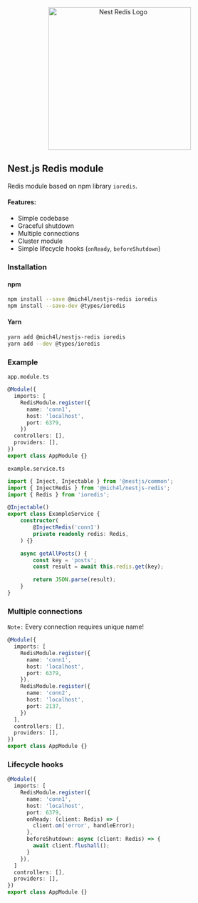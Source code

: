 <p align="center">
  <img src="https://user-images.githubusercontent.com/43048524/136818357-bcc8e3b9-0e28-4a9c-ad3d-e90a6de78713.png" width="320" alt="Nest Redis Logo" />
</p>

## Nest.js Redis module
Redis module based on npm library `ioredis`.

#### Features:
- Simple codebase
- Graceful shutdown
- Multiple connections
- Cluster module
- Simple lifecycle hooks (`onReady`, `beforeShutdown`)

### Installation
#### npm
```bash
npm install --save @mich4l/nestjs-redis ioredis
npm install --save-dev @types/ioredis
```

#### Yarn
```bash
yarn add @mich4l/nestjs-redis ioredis
yarn add --dev @types/ioredis
```

### Example
`app.module.ts`
```ts
@Module({
  imports: [
    RedisModule.register({
      name: 'conn1',
      host: 'localhost',
      port: 6379,
    })
  controllers: [],
  providers: [],
})
export class AppModule {}
```

`example.service.ts`
```ts
import { Inject, Injectable } from '@nestjs/common';
import { InjectRedis } from '@mich4l/nestjs-redis';
import { Redis } from 'ioredis';

@Injectable()
export class ExampleService {
    constructor(
        @InjectRedis('conn1')
        private readonly redis: Redis,
    ) {}

    async getAllPosts() {
        const key = 'posts';
        const result = await this.redis.get(key);

        return JSON.parse(result);
    }
}
```

### Multiple connections
`Note:` Every connection requires unique name!
```ts
@Module({
  imports: [
    RedisModule.register({
      name: 'conn1',
      host: 'localhost',
      port: 6379,
    }),
    RedisModule.register({
      name: 'conn2',
      host: 'localhost',
      port: 2137,
    })
  ],
  controllers: [],
  providers: [],
})
export class AppModule {}
```

### Lifecycle hooks
```ts
@Module({
  imports: [
    RedisModule.register({
      name: 'conn1',
      host: 'localhost',
      port: 6379,
      onReady: (client: Redis) => {
        client.on('error', handleError);
      },
      beforeShutdown: async (client: Redis) => {
        await client.flushall();
      }
    }),
  ]
  controllers: [],
  providers: [],
})
export class AppModule {}
```
